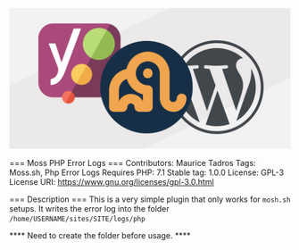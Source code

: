 ![WPGraphQl Clarity](./banner.png)

=== Moss PHP Error Logs ===
Contributors: Maurice Tadros
Tags: Moss.sh, Php Error Logs
Requires PHP: 7.1
Stable tag: 1.0.0
License: GPL-3
License URI: https://www.gnu.org/licenses/gpl-3.0.html

=== Description ===
This is a very simple plugin that only works for `mosh.sh` setups.  It writes the error log into the folder `/home/USERNAME/sites/SITE/logs/php`

**** Need to create the folder before usage. ****

